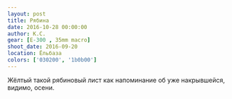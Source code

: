 ```yaml
---
layout: post
title: Рябина
date: 2016-10-28 00:00:00
author: К.С.
gear: [E-300 , 35mm macro]
shoot_date: 2016-09-20
location: Ёльбаза
colors: ['030200', '1b0b00']
---
```


Жёлтый такой рябиновый лист как напоминание об уже накрывшейся, видимо, осени.
